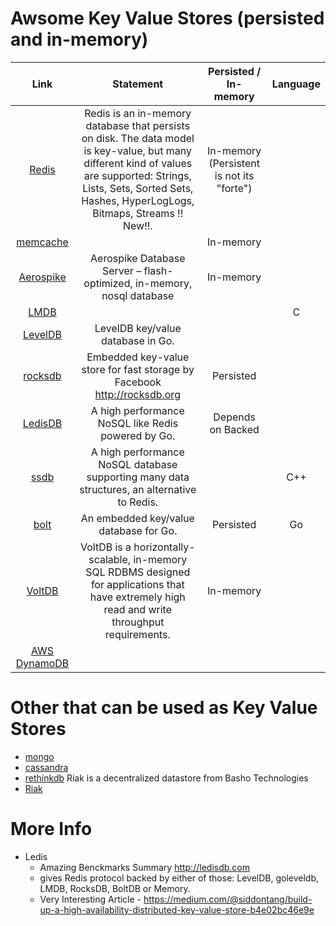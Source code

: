 # Awsome Key Value Stores (persisted and in-memory)

|Link|Statement|Persisted / In-memory|Language|
:-----:|:-----:|:-----:|:-----:
[Redis](https://github.com/antirez/redis)|Redis is an in-memory database that persists on disk. The data model is key-value, but many different kind of values are supported: Strings, Lists, Sets, Sorted Sets, Hashes, HyperLogLogs, Bitmaps, Streams !! New!!.|In-memory (Persistent is not its "forte")|
[memcache](https://github.com/memcached/memcached)| |In-memory|
[Aerospike](https://github.com/aerospike/aerospike-server)|Aerospike Database Server – flash-optimized, in-memory, nosql database|In-memory|
[LMDB](http://symas.com/mdb/)|||C
[LevelDB](https://github.com/syndtr/goleveldb)|LevelDB key/value database in Go.||
[rocksdb](https://github.com/facebook/rocksdb)|Embedded key-value store for fast storage by Facebook http://rocksdb.org|Persisted|
[LedisDB](http://ledisdb.com)|A high performance NoSQL like Redis powered by Go.|Depends on Backed|
[ssdb](https://github.com/ideawu/ssdb)| A high performance NoSQL database supporting many data structures, an alternative to Redis.||C++
[bolt](https://github.com/boltdb/bolt)|An embedded key/value database for Go.|Persisted|Go
[VoltDB](https://github.com/VoltDB/voltdb/)|VoltDB is a horizontally-scalable, in-memory SQL RDBMS designed for applications that have extremely high read and write throughput requirements.|In-memory|
[AWS DynamoDB](https://aws.amazon.com/dynamodb/)|||

# Other that can be used as Key Value Stores
* [mongo](https://github.com/mongodb/mongo)
* [cassandra](https://github.com/apache/cassandra)
* [rethinkdb](https://github.com/rethinkdb/rethinkdb)
Riak is a decentralized datastore from Basho Technologies
* [Riak](https://github.com/basho/riak)

# More Info
* Ledis
  * Amazing Benckmarks Summary http://ledisdb.com
  * gives Redis protocol backed by either of those: LevelDB, goleveldb, LMDB, RocksDB, BoltDB or Memory.
  * Very Interesting Article - https://medium.com/@siddontang/build-up-a-high-availability-distributed-key-value-store-b4e02bc46e9e
